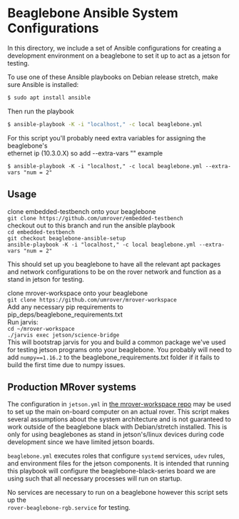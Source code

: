 # Beaglebone Ansible System Configurations

In this directory, we include a set of Ansible configurations for creating a
development environment on a beaglebone to set it up to act as a jetson for testing.

To use one of these Ansible playbooks on Debian release stretch, make sure Ansible is installed:

```sh
$ sudo apt install ansible
```

Then run the playbook
```sh
$ ansible-playbook -K -i "localhost," -c local beaglebone.yml
```
For this script you'll probably need extra variables for assigning the beaglebone's \
ethernet ip (10.3.0.X) so add --extra-vars "<variable definition>"
example
```
$ ansible-playbook -K -i "localhost," -c local beaglebone.yml --extra-vars "num = 2"
```

## Usage
clone embedded-testbench onto your beaglebone \
```git clone https://github.com/umrover/embedded-testbench``` \
checkout out to this branch and run the ansible playbook  \
```cd embedded-testbench``` \
```git checkout beaglebone-ansible-setup``` \
```ansible-playbook -K -i "localhost," -c local beaglebone.yml --extra-vars "num = 2" ```

This should set up you beaglebone to have all the relevant apt packages and network configurations to be on the rover network and function as a stand in jetson for testing. 

clone mrover-workspace onto your beaglebone \
```git clone https://github.com/umrover/mrover-workspace``` \
Add any necessary pip requirements to pip_deps/beaglebone_requirements.txt \
Run jarvis: \
```cd ~/mrover-workspace``` \
```./jarvis exec jetson/science-bridge``` \
This will bootstrap jarvis for you and build a common package we've used for testing jetson programs onto your beaglebone. You probably will need to add ```numpy==1.16.2``` to the beaglebone_requirements.txt folder if it fails to build the first time due to numpy issues. 

## Production MRover systems

The configuration in `jetson.yml` in [the mrover-workspace repo](https://github.com/umrover/mrover-workspace/tree/main/ansible) may be used to set up the main on-board
computer on an actual rover. This script makes several assumptions about the
system architecture and is not guaranteed to work outside of the beaglebone black with Debian/stretch installed. This is only for using beaglebones as stand in jetson's/linux devices during code development since we have limited jetson boards. 

`beaglebone.yml` executes roles that configure `systemd` services, `udev` rules,
and environment files for the jetson components. It is intended that running
this playbook will configure the beaglebone-black-series board we are using such that
all necessary processes will run on startup.

No services are necessary to run on a beaglebone however this script sets up the \
```rover-beaglebone-rgb.service``` for testing. 
